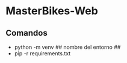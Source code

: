 # MasterBikes-Web

## Comandos ##
- python -m venv ## nombre del entorno ##
- pip -r requirements.txt
